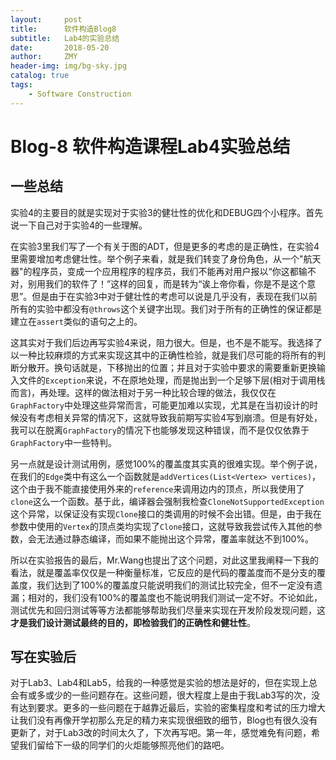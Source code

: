 ```yaml
---
layout:     post
title:      软件构造Blog8
subtitle:   Lab4的实验总结
date:       2018-05-20
author:     ZMY
header-img: img/bg-sky.jpg
catalog: true
tags:
    - Software Construction
---
```



# Blog-8 软件构造课程Lab4实验总结

## 一些总结

  实验4的主要目的就是实现对于实验3的健壮性的优化和DEBUG四个小程序。首先说一下自己对于实验4的一些理解。

  在实验3里我们写了一个有关于图的ADT，但是更多的考虑的是正确性，在实验4里需要增加考虑健壮性。举个例子来看，就是我们转变了身份角色，从一个"航天器"的程序员，变成一个应用程序的程序员，我们不能再对用户报以“你这都输不对，别用我们的软件了！”这样的回复，而是转为“诶上帝你看，你是不是这个意思”。但是由于在实验3中对于健壮性的考虑可以说是几乎没有，表现在我们以前所有的实验中都没有`@throws`这个关键字出现。我们对于所有的正确性的保证都是建立在`assert`类似的语句之上的。

  这其实对于我们后边再写实验4来说，阻力很大。但是，也不是不能写。我选择了以一种比较麻烦的方式来实现这其中的正确性检验，就是我们尽可能的将所有的判断分散开。换句话就是，下移抛出的位置；并且对于实验中要求的需要重新更换输入文件的`Exception`来说，不在原地处理，而是抛出到一个足够下层(相对于调用栈而言)，再处理。这样的做法相对于另一种比较合理的做法，我仅仅在`GraphFactory`中处理这些异常而言，可能更加难以实现，尤其是在当初设计的时候没有考虑相关异常的情况下，这就导致我前期写实验4写到崩溃。但是有好处，我可以在脱离`GraphFactory`的情况下也能够发现这种错误，而不是仅仅依靠于`GraphFactory`中一些特判。

  另一点就是设计测试用例，感觉100%的覆盖度其实真的很难实现。举个例子说，在我们的`Edge`类中有这么一个函数就是`addVertices(List<Vertex> vertices)`，这个由于我不能直接使用外来的`reference`来调用边内的顶点，所以我使用了`clone`这么一个函数。基于此，编译器会强制我检查`CloneNotSupportedException`这个异常，以保证没有实现`Clone`接口的类调用的时候不会出错。但是，由于我在参数中使用的`Vertex`的顶点类均实现了`Clone`接口，这就导致我尝试传入其他的参数，会无法通过静态编译，而如果不能抛出这个异常，覆盖率就达不到100%。

  所以在实验报告的最后，Mr.Wang也提出了这个问题，对此这里我阐释一下我的看法，就是覆盖率仅仅是一种衡量标准，它反应的是代码的覆盖度而不是分支的覆盖度，我们达到了100%的覆盖度只能说明我们的测试比较完全，但不一定没有遗漏；相对的，我们没有100%的覆盖度也不能说明我们测试一定不好。不论如此，测试优先和回归测试等等方法都能够帮助我们尽量来实现在开发阶段发现问题，这**才是我们设计测试最终的目的，即检验我们的正确性和健壮性**。


## 写在实验后
  对于Lab3、Lab4和Lab5，给我的一种感觉是实验的想法是好的，但在实现上总会有或多或少的一些问题存在。这些问题，很大程度上是由于我Lab3写的次，没有达到要求。更多的一些问题在于越靠近最后，实验的密集程度和考试的压力增大让我们没有再像开学初那么充足的精力来实现很细致的细节，Blog也有很久没有更新了，对于Lab3改的时间太久了，下次再写吧。第一年，感觉难免有问题，希望我们留给下一级的同学们的火炬能够照亮他们的路吧。
